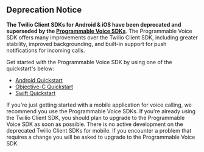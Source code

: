 ## Deprecation Notice

**The Twilio Client SDKs for Android & iOS have been deprecated and superseded by the [Programmable Voice SDKs](https://www.twilio.com/docs/voice/voip-sdk)**. The Programmable Voice SDK offers many improvements over the Twilio Client SDK, including greater stability, improved backgrounding, and built-in support for push notifications for incoming calls.

Get started with the Programmable Voice SDK by using one of the quickstart's below:

* [Android Quickstart](https://github.com/twilio/voice-quickstart-android)
* [Objective-C Quickstart](https://github.com/twilio/voice-quickstart-objc)
* [Swift Quickstart](https://github.com/twilio/voice-quickstart-swift)

If you're just getting started with a mobile application for voice calling, we recommend you use the Programmable Voice SDKs. If you're already using the Twilio Client SDK, you should plan to upgrade to the Programmable Voice SDK as soon as possible. There is no active development on the deprecated Twilio Client SDKs for mobile. If you encounter a problem that requires a change you will be asked to upgrade to the Programmable Voice SDK.